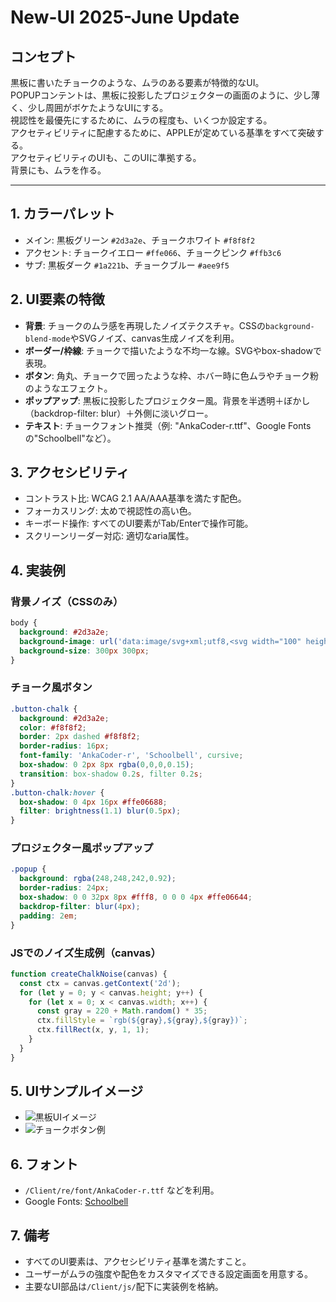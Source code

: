 # New-UI 2025-June Update
## コンセプト
黒板に書いたチョークのような、ムラのある要素が特徴的なUI。  
POPUPコンテントは、黒板に投影したプロジェクターの画面のように、少し薄く、少し周囲がボケたようなUIにする。  
視認性を最優先にするために、ムラの程度も、いくつか設定する。  
アクセティビリティに配慮するために、APPLEが定めている基準をすべて突破する。  
アクセティビリティのUIも、このUIに準拠する。  
背景にも、ムラを作る。 

---

## 1. カラーパレット
- メイン: 黒板グリーン `#2d3a2e`、チョークホワイト `#f8f8f2`
- アクセント: チョークイエロー `#ffe066`、チョークピンク `#ffb3c6`
- サブ: 黒板ダーク `#1a221b`、チョークブルー `#aee9f5`

## 2. UI要素の特徴
- **背景**: チョークのムラ感を再現したノイズテクスチャ。CSSの`background-blend-mode`やSVGノイズ、canvas生成ノイズを利用。
- **ボーダー/枠線**: チョークで描いたような不均一な線。SVGやbox-shadowで表現。
- **ボタン**: 角丸、チョークで囲ったような枠、ホバー時に色ムラやチョーク粉のようなエフェクト。
- **ポップアップ**: 黒板に投影したプロジェクター風。背景を半透明＋ぼかし（backdrop-filter: blur）＋外側に淡いグロー。
- **テキスト**: チョークフォント推奨（例: "AnkaCoder-r.ttf"、Google Fontsの"Schoolbell"など）。

## 3. アクセシビリティ
- コントラスト比: WCAG 2.1 AA/AAA基準を満たす配色。
- フォーカスリング: 太めで視認性の高い色。
- キーボード操作: すべてのUI要素がTab/Enterで操作可能。
- スクリーンリーダー対応: 適切なaria属性。

## 4. 実装例
### 背景ノイズ（CSSのみ）
```css
body {
  background: #2d3a2e;
  background-image: url('data:image/svg+xml;utf8,<svg width="100" height="100" xmlns="http://www.w3.org/2000/svg"><filter id="noise"><feTurbulence type="fractalNoise" baseFrequency="0.8" numOctaves="4"/></filter><rect width="100" height="100" filter="url(%23noise)"/></svg>');
  background-size: 300px 300px;
}
```

### チョーク風ボタン
```css
.button-chalk {
  background: #2d3a2e;
  color: #f8f8f2;
  border: 2px dashed #f8f8f2;
  border-radius: 16px;
  font-family: 'AnkaCoder-r', 'Schoolbell', cursive;
  box-shadow: 0 2px 8px rgba(0,0,0,0.15);
  transition: box-shadow 0.2s, filter 0.2s;
}
.button-chalk:hover {
  box-shadow: 0 4px 16px #ffe06688;
  filter: brightness(1.1) blur(0.5px);
}
```

### プロジェクター風ポップアップ
```css
.popup {
  background: rgba(248,248,242,0.92);
  border-radius: 24px;
  box-shadow: 0 0 32px 8px #fff8, 0 0 0 4px #ffe06644;
  backdrop-filter: blur(4px);
  padding: 2em;
}
```

### JSでのノイズ生成例（canvas）
```js
function createChalkNoise(canvas) {
  const ctx = canvas.getContext('2d');
  for (let y = 0; y < canvas.height; y++) {
    for (let x = 0; x < canvas.width; x++) {
      const gray = 220 + Math.random() * 35;
      ctx.fillStyle = `rgb(${gray},${gray},${gray})`;
      ctx.fillRect(x, y, 1, 1);
    }
  }
}
```

## 5. UIサンプルイメージ
- ![黒板UIイメージ](https://user-images.githubusercontent.com/xxx/chalkboard_ui_sample.png)
- ![チョークボタン例](https://user-images.githubusercontent.com/xxx/chalk_button_sample.png)

## 6. フォント
- `/Client/re/font/AnkaCoder-r.ttf` などを利用。
- Google Fonts: [Schoolbell](https://fonts.google.com/specimen/Schoolbell)

## 7. 備考
- すべてのUI要素は、アクセシビリティ基準を満たすこと。
- ユーザーがムラの強度や配色をカスタマイズできる設定画面を用意する。
- 主要なUI部品は`/Client/js/`配下に実装例を格納。